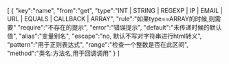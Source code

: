 [
	{
		"key":"name",
		"from":"get",
		"type":"INT | STRING | REGEXP | IP | EMAIL | URL | EQUALS | CALLBACK | ARRAY",
		"rule":"如果type==ARRAY的时候,则需要"
		"require":"不存在的提示",
		"error":"错误提示",
		"default":"未传递时候的默认值",
		"alias":"变量别名",
		"escape":"no, 默认不写对字符串进行html转义",
		"pattern":"用于正则表达式",
		"range":"检查一个整数是否在此区间",
		"method":"类名:方法名,用于回调调用"
	}
]